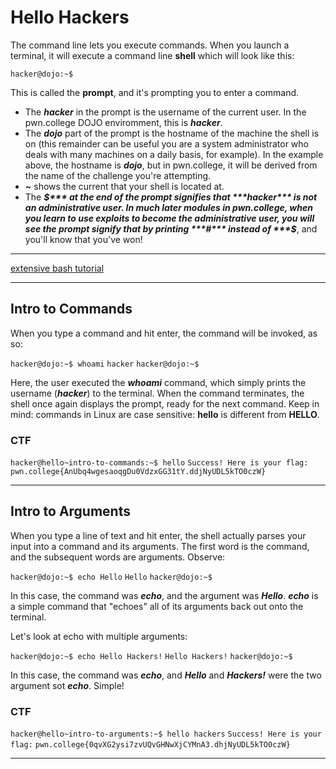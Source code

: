 # Hello Hackers

The command line lets you execute commands. 
When you launch a terminal, it will execute a command line **shell** which will look like this:

`hacker@dojo:~$`

This is called the **prompt**, and it's prompting you to enter a command.

- The ***hacker*** in the prompt is the username of the current user.
  In the pwn.college DOJO enviromment, this is ***hacker***.
- The ***dojo*** part of the prompt is the hostname of the machine the shell is on
  (this remainder can be useful you are a system administrator who deals with many machines on a daily basis, for example).
  In the example above, the hostname is ***dojo***, but in pwn.college, it will be derived from the name of the challenge you're attempting.
- ***~*** shows the current that your shell is located at.
- The ***$*** at the end of the prompt signifies that ***hacker*** is not an administrative user.
  In much later modules in pwn.college, when you learn to use exploits to become the administrative user,
  you will see the prompt signify that by printing ***#*** instead of ***$***, and you'll know that you've won!

---

[extensive bash tutorial](https://bash.cyberciti.biz/guide/Main_Page)

---

## Intro to Commands  

When you type a command and hit enter, the command will be invoked, as so:

`hacker@dojo:~$ whoami`
`hacker`
`hacker@dojo:~$`

Here, the user executed the ***whoami*** command, which simply prints the username (***hacker***) to the terminal.
When the command terminates, the shell once again displays the prompt, ready for the next command.
Keep in mind: commands in Linux are case sensitive: **hello** is different from **HELLO**.

### CTF

`hacker@hello~intro-to-commands:~$ hello`
`Success! Here is your flag:`
`pwn.college{AnUbq4wgesaoqgDu0VdzxGG31tY.ddjNyUDL5kTO0czW}`

---

## Intro to Arguments

When you type a line of text and hit enter, the shell actually parses your input into a command and its arguments.
The first word is the command, and the subsequent words are arguments. Observe:

`hacker@dojo:~$ echo Hello`
`Hello`
`hacker@dojo:~$`

In this case, the command was ***echo***, and the argument was ***Hello***.
***echo*** is a simple command that "echoes" all of its arguments back out onto the terminal.

Let's look at echo with multiple arguments:

`hacker@dojo:~$ echo Hello Hackers!`
`Hello Hackers!`
`hacker@dojo:~$`

In this case, the command was ***echo***, and ***Hello*** and ***Hackers!*** were the two argument sot ***echo***. Simple!

### CTF

`hacker@hello~intro-to-arguments:~$ hello hackers`
`Success! Here is your flag:`
`pwn.college{0qvXG2ysi7zvUQvGHNwXjCYMnA3.dhjNyUDL5kTO0czW}`

---








